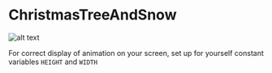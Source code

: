 # ChristmasTreeAndSnow

![alt text](https://github.com/Karantir73/ChristmasTreeAndSnowConsole/blob/master/demonstration.gif)

For correct display of animation on your screen, set up for yourself constant variables `HEIGHT` and `WIDTH`
